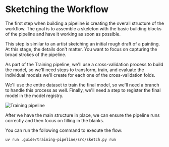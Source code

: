 # Sketching the Workflow

The first step when building a pipeline is creating the overall structure of the workflow. The goal is to assemble a skeleton with the basic building blocks of the pipeline and have it working as soon as possible.

This step is similar to an artist sketching an initial rough draft of a painting. At this stage, the details don't matter. You want to focus on capturing the broad strokes of the pipeline.

As part of the Training pipeline, we'll use a cross-validation process to build the model, so we'll need steps to transform, train, and evaluate the individual models we'll create for each one of the cross-validation folds.

We'll use the entire dataset to train the final model, so we'll need a branch to handle this process as well. Finally, we'll need a step to register the final model in the model registry.

![Training pipeline](.guide/training-pipeline/images/training.png)

After we have the main structure in place, we can ensure the pipeline runs correctly and then focus on filling in the blanks.

You can run the following command to execute the flow:

```shell
uv run .guide/training-pipeline/src/sketch.py run
```